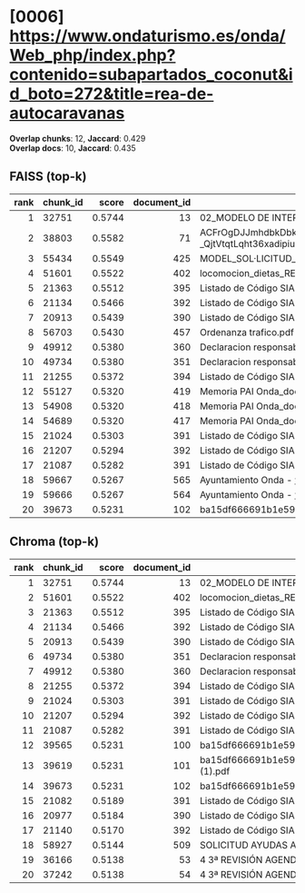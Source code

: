 # [0006] https://www.ondaturismo.es/onda/Web_php/index.php?contenido=subapartados_coconut&id_boto=272&title=rea-de-autocaravanas

**Overlap chunks**: 12, **Jaccard**: 0.429  
**Overlap docs**: 10, **Jaccard**: 0.435

## FAISS (top-k)
rank | chunk_id | score | document_id | title
---:|---|---:|---:|---
1 | 32751 | 0.5744 | 13 | 02_MODELO DE INTERVENCION LOCAL ONDA_PRESTAMOS.docx
2 | 38803 | 0.5582 | 71 | ACFrOgDJJmhdbkDbkajQdssK3daQXkfhC0YyEfdtJ14011fx2qMGeqAW_iTSiYlyzZY6ugfGNm-_QjtVtqtLqht36xadipiuNSGQ9_hCmfLpWILtKfuvHsM0
3 | 55434 | 0.5549 | 425 | MODEL_SOL·LICITUD_ESCOLETA_ESTIU_2025 (1).pdf
4 | 51601 | 0.5522 | 402 | locomocion_dietas_RECI.pdf
5 | 21363 | 0.5512 | 395 | Listado de Código SIA 20250526_1735.csv
6 | 21134 | 0.5466 | 392 | Listado de Código SIA 20250424_1901.csv
7 | 20913 | 0.5439 | 390 | Listado de Código SIA 20250318_1204.csv
8 | 56703 | 0.5430 | 457 | Ordenanza trafico.pdf
9 | 49912 | 0.5380 | 360 | Declaracion responsable_cumplimiento_DNSH_2025.docx
10 | 49734 | 0.5380 | 351 | Declaracion responsable_cumplimiento_DNSH_2025.docx
11 | 21255 | 0.5372 | 394 | Listado de Código SIA 20250508_0943.csv
12 | 55127 | 0.5320 | 419 | Memoria PAI Onda_documento fiinal.docx (1).pdf
13 | 54908 | 0.5320 | 418 | Memoria PAI Onda_documento fiinal.docx (1) (2).pdf
14 | 54689 | 0.5320 | 417 | Memoria PAI Onda_documento fiinal.docx (1) (1).pdf
15 | 21024 | 0.5303 | 391 | Listado de Código SIA 20250423_1830.csv
16 | 21207 | 0.5294 | 392 | Listado de Código SIA 20250424_1901.csv
17 | 21087 | 0.5282 | 391 | Listado de Código SIA 20250423_1830.csv
18 | 59667 | 0.5267 | 565 | Ayuntamiento Onda - www.onda.es
19 | 59666 | 0.5267 | 564 | Ayuntamiento Onda - www.onda.es
20 | 39673 | 0.5231 | 102 | ba15df666691b1e5961b681667a3bb0ca296991924138.pdf.pdf

## Chroma (top-k)
rank | chunk_id | score | document_id | title
---:|---|---:|---:|---
1 | 32751 | 0.5744 | 13 | 02_MODELO DE INTERVENCION LOCAL ONDA_PRESTAMOS.docx
2 | 51601 | 0.5522 | 402 | locomocion_dietas_RECI.pdf
3 | 21363 | 0.5512 | 395 | Listado de Código SIA 20250526_1735.csv
4 | 21134 | 0.5466 | 392 | Listado de Código SIA 20250424_1901.csv
5 | 20913 | 0.5439 | 390 | Listado de Código SIA 20250318_1204.csv
6 | 49734 | 0.5380 | 351 | Declaracion responsable_cumplimiento_DNSH_2025.docx
7 | 49912 | 0.5380 | 360 | Declaracion responsable_cumplimiento_DNSH_2025.docx
8 | 21255 | 0.5372 | 394 | Listado de Código SIA 20250508_0943.csv
9 | 21024 | 0.5303 | 391 | Listado de Código SIA 20250423_1830.csv
10 | 21207 | 0.5294 | 392 | Listado de Código SIA 20250424_1901.csv
11 | 21087 | 0.5282 | 391 | Listado de Código SIA 20250423_1830.csv
12 | 39565 | 0.5231 | 100 | ba15df666691b1e5961b681667a3bb0ca296991924138.pdf
13 | 39619 | 0.5231 | 101 | ba15df666691b1e5961b681667a3bb0ca296991924138.pdf (1).pdf
14 | 39673 | 0.5231 | 102 | ba15df666691b1e5961b681667a3bb0ca296991924138.pdf.pdf
15 | 21082 | 0.5189 | 391 | Listado de Código SIA 20250423_1830.csv
16 | 20977 | 0.5184 | 390 | Listado de Código SIA 20250318_1204.csv
17 | 21140 | 0.5170 | 392 | Listado de Código SIA 20250424_1901.csv
18 | 58927 | 0.5144 | 509 | SOLICITUD AYUDAS AFPE.pdf
19 | 36166 | 0.5138 | 53 | 4 3ª REVISIÓN AGENDA URBANA ONDA 2030_VF_infog (3).pdf
20 | 37242 | 0.5138 | 54 | 4 3ª REVISIÓN AGENDA URBANA ONDA 2030_VF_infog.pdf
